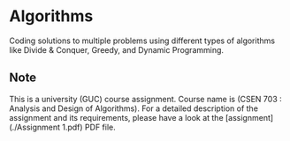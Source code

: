 # Algorithms
Coding solutions to multiple problems using different types of algorithms like Divide &amp; Conquer, Greedy, and Dynamic Programming.

## Note
This is a university (GUC) course assignment. Course name is (CSEN 703 : Analysis and Design of Algorithms). For a detailed description of the assignment and its requirements, please have a look at the [assignment](./Assignment 1.pdf) PDF file.
